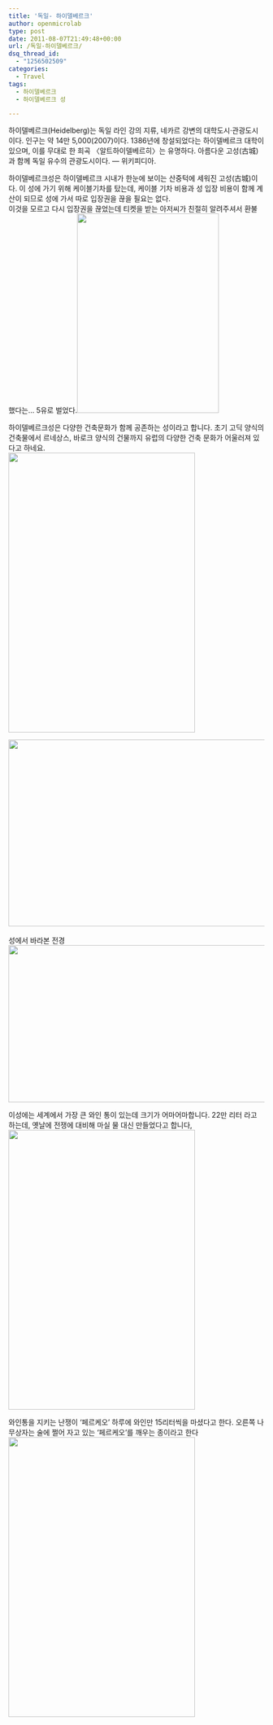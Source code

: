 ```yaml
---
title: '독일- 하이델베르크'
author: openmicrolab
type: post
date: 2011-08-07T21:49:48+00:00
url: /독일-하이델베르크/
dsq_thread_id:
  - "1256502509"
categories:
  - Travel
tags:
  - 하이델베르크
  - 하이델베르크 성

---
```

하이델베르크(Heidelberg)는 독일 라인 강의 지류, 네카르 강변의 대학도시·관광도시이다. 인구는 약 14만 5,000(2007)이다. 1386년에 창설되었다는 하이델베르크 대학이 있으며, 이를 무대로 한 희곡 〈알트하이델베르히〉는 유명하다. 아름다운 고성(古城)과 함께 독일 유수의 관광도시이다. &#8212; 위키피디아.

하이델베르크성은 하이델베르크&nbsp;시내가 한눈에 보이는 산중턱에 세워진 고성(古城)이다. 이 성에 가기 위해 케이블기차를&nbsp;탔는데, 케이블 기차 비용과 성 입장 비용이 함께 계산이 되므로 성에 가서 따로 입장권을 끊을 필요는 없다.  
이것을 모르고 다시 입장권을 끊었는데 티켓을 받는 아저씨가 친절히 알려주셔서 환불 했다는… 5유로 벌었다.<img loading="lazy" src="/images/1/cfile29.uf.14159B474E3F05E032F287.jpg" class="aligncenter" width="279" height="392" alt="" filename="SAM_4051.jpg" filemime="image/jpeg" /> 

  


하이델베르크성은 다양한 건축문화가 함께 공존하는 성이라고 합니다. 초기 고딕 양식의 건축물에서 르네상스, 바로크 양식의 건물까지 유럽의 다양한 건축 문화가 어울러져 있다고 하네요.  
<img loading="lazy" src="/images/1/cfile22.uf.1616FB474E3F06C0316148.jpg" class="aligncenter" width="367" height="550" alt="" filename="SAM_4075.jpg" filemime="image/jpeg" /> 

  


<P style="MARGIN: 0px">
  <img loading="lazy" src="/images/1/cfile1.uf.1816FB474E3F06C132B354.jpg" class="aligncenter" width="550" height="367" alt="" filename="SAM_4083.jpg" filemime="image/jpeg" />
</P>

  


<P style="MARGIN: 0px">
  <br /> 성에서 바라본 전경<br /> <img loading="lazy" src="/images/1/cfile7.uf.2016FB474E3F06C233A93A.jpg" class="aligncenter" width="550" height="309" alt="" filename="SAM_4058.jpg" filemime="image/jpeg" />
</P>

  


이성에는 세계에서 가장 큰 와인 통이 있는데 크기가 어마어마합니다. 22만 리터 라고 하는데, 옛날에 전쟁에 대비해 마실 물 대신 만들었다고 합니다,  
<img loading="lazy" src="/images/1/cfile29.uf.19166E474E3F072D5E97D6.jpg" class="aligncenter" width="367" height="550" alt="" filename="SAM_4097.jpg" filemime="image/jpeg" /> 

  


<P style="MARGIN: 0px">
  와인통을 지키는 난쟁이 &#8216;페르케오&#8217; 하루에 와인만 15리터씩을 마셨다고 한다. 오른쪽 나무상자는 술에 쩔어 자고 있는 &#8216;페르케오&#8217;를 깨우는 종이라고 한다<br /> <img loading="lazy" src="/images/1/cfile6.uf.11166E474E3F072E5F93CB.jpg" class="aligncenter" width="367" height="550" alt="" filename="SAM_4100.jpg" filemime="image/jpeg" />
</P>

  




&nbsp;